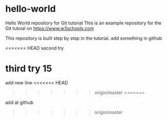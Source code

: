 # hello-world
Hello World repository for Git tutorial
This is an example repository for the Git tutoial on https://www.w3schools.com

This repository is built step by step in the tutorial.
add something in github

<<<<<<< HEAD
second try

third try 15
=======
add new line
<<<<<<< HEAD
>>>>>>> origin/master
=======

add at github
>>>>>>> origin/master

